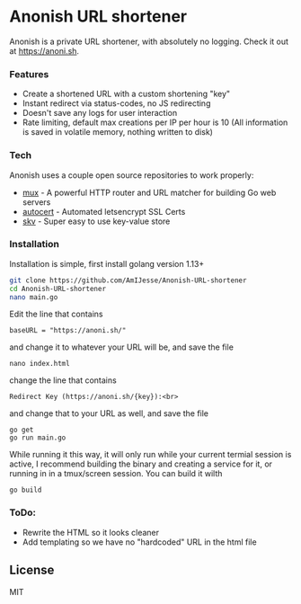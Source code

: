 # Anonish URL shortener

Anonish is a private URL shortener, with absolutely no logging. Check it out at https://anoni.sh.

### Features
  - Create a shortened URL with a custom shortening "key"
  - Instant redirect via status-codes, no JS redirecting
  - Doesn't save any logs for user interaction
  - Rate limiting, default max creations per IP per hour is 10 (All information is saved in volatile memory, nothing written to disk)

### Tech

Anonish uses a couple open source repositories to work properly:

* [mux] - A powerful HTTP router and URL matcher for building Go web servers
* [autocert] - Automated letsencrypt SSL Certs
* [skv] - Super easy to use key-value store

### Installation
Installation is simple, first install golang version 1.13+
```bash
git clone https://github.com/AmIJesse/Anonish-URL-shortener
cd Anonish-URL-shortener
nano main.go
```
Edit the line that contains
```
baseURL = "https://anoni.sh/"
```
and change it to whatever your URL will be, and save the file
```
nano index.html
```
change the line that contains
```
Redirect Key (https://anoni.sh/{key}):<br>
```
and change that to your URL as well, and save the file
```
go get
go run main.go
```
While running it this way, it will only run while your current termial session is active, I recommend building the binary and creating a service for it, or running in in a tmux/screen session. You can build it wilth
```
go build
```


### ToDo:
 - Rewrite the HTML so it looks cleaner
 - Add templating so we have no "hardcoded" URL in the html file

License
----

MIT

[//]: # (These are reference links used in the body of this note and get stripped out when the markdown processor does its job. There is no need to format nicely because it shouldn't be seen. Thanks SO - http://stackoverflow.com/questions/4823468/store-comments-in-markdown-syntax)


   [mux]: <github.com/gorilla/mux>
   [autocert]: <golang.org/x/crypto/acme/autocert>
   [skv]: <github.com/rapidloop/skv>
